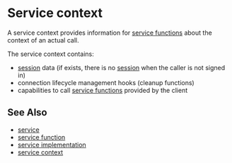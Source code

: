 # Service context

A service context provides information for [service functions](def://) about the context of
an actual call.

The service context contains:

- [session](def://) data (if exists, there is no [session](def://) when the caller is not signed in)
- connection lifecycle management hooks (cleanup functions)
- capabilities to call [service functions](def://) provided by the client

## See Also

- [service](def://)
- [service function](def://)
- [service implementation](def://)
- [service context](def://)